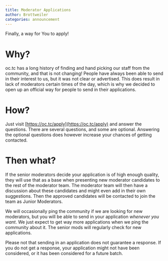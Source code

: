 ```yaml
---
title: Moderator Applications
author: Brottweiler
categories: announcement
---
```


Finally, a way for You to apply!

# Why?

oc.tc has a long history of finding and hand picking our staff from the community, and that is not changing! People have always been able to send in their interest to us, but it was not clear or advertised. This does result in lack of moderators certain times of the day, which is why we decided to open up an official way for people to send in their applications.

# How?

Just visit [https://oc.tc/apply](https://oc.tc/apply) and answer the questions.
There are several questions, and some are optional. Answering the optional questions does however increase your chances of getting contacted.

# Then what?

If the senior moderators decide your application is of high enough quality, they will use that as a base when presenting new moderator candidates to the rest of the moderator team. The moderator team will then have a discussion about these candidates and might even add in their own suggestions. Then the approved candidates will be contacted to join the team as Junior Moderators.

We will occasionally ping the community if we are looking for new moderators, but you will be able to send in your application *whenever you want*. We just expect to get way more applications when we ping the community about it. The senior mods will regularly check for new applications.

Please not that sending in an application does not guarantee a response. If you do not get a response, your application might not have been considered, or it has been considered for a future batch.
